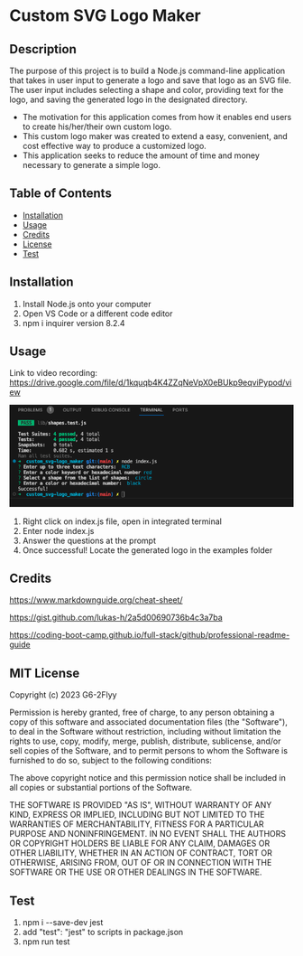 # Custom SVG Logo Maker

## Description

The purpose of this project is to build a Node.js command-line application that takes in user input to generate a logo and save that logo as an SVG file. The user input includes selecting a shape and color, providing text for the logo, and saving the generated logo in the designated directory.

- The motivation for this application comes from how it enables end users to create his/her/their own custom logo.
- This custom logo maker was created to extend a easy, convenient, and cost effective way to produce a customized logo.
- This application seeks to reduce the amount of time and money necessary to generate a simple logo. 


## Table of Contents

- [Installation](#installation)
- [Usage](#usage)
- [Credits](#credits)
- [License](#license)
- [Test](#test)

## Installation

1. Install Node.js onto your computer
2. Open VS Code or a different code editor
3. npm i inquirer version 8.2.4

## Usage

Link to video recording: https://drive.google.com/file/d/1kquqb4K4ZZqNeVpX0eBUkp9eqviPypod/view

![alt text](/assets/images/logo_terminal_screenshot.png)

1. Right click on index.js file, open in integrated terminal
2. Enter node index.js
3. Answer the questions at the prompt
4. Once successful! Locate the generated logo in the examples folder

## Credits

https://www.markdownguide.org/cheat-sheet/

https://gist.github.com/lukas-h/2a5d00690736b4c3a7ba

https://coding-boot-camp.github.io/full-stack/github/professional-readme-guide

## MIT License

Copyright (c) 2023 G6-2Flyy

Permission is hereby granted, free of charge, to any person obtaining a copy of this software and associated documentation files (the "Software"), to deal in the Software without restriction, including without limitation the rights to use, copy, modify, merge, publish, distribute, sublicense, and/or sell copies of the Software, and to permit persons to whom the Software is furnished to do so, subject to the following conditions:

The above copyright notice and this permission notice shall be included in all copies or substantial portions of the Software.

THE SOFTWARE IS PROVIDED "AS IS", WITHOUT WARRANTY OF ANY KIND, EXPRESS OR IMPLIED, INCLUDING BUT NOT LIMITED TO THE WARRANTIES OF MERCHANTABILITY, FITNESS FOR A PARTICULAR PURPOSE AND NONINFRINGEMENT. IN NO EVENT SHALL THE AUTHORS OR COPYRIGHT HOLDERS BE LIABLE FOR ANY CLAIM, DAMAGES OR OTHER LIABILITY, WHETHER IN AN ACTION OF CONTRACT, TORT OR OTHERWISE, ARISING FROM, OUT OF OR IN CONNECTION WITH THE SOFTWARE OR THE USE OR OTHER DEALINGS IN THE SOFTWARE.


## Test

1. npm i --save-dev jest
2. add "test": "jest" to scripts in package.json
3. npm run test
